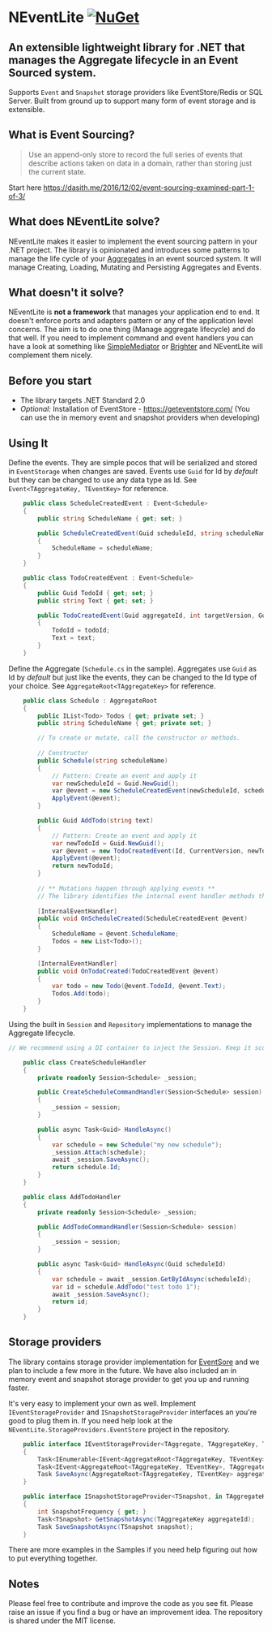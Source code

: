 # NEventLite [![NuGet](https://img.shields.io/nuget/v/NEventLite.svg)](https://www.nuget.org/packages/NEventLite)
## An extensible lightweight library for .NET that manages the Aggregate lifecycle in an **Event Sourced** system.
Supports `Event` and `Snapshot` storage providers like EventStore/Redis or SQL Server. Built from ground up to support many form of event storage and is extensible.


## What is Event Sourcing?

> Use an append-only store to record the full series of events that describe actions taken on data in a domain, rather than storing just the current state.

Start here https://dasith.me/2016/12/02/event-sourcing-examined-part-1-of-3/

## What does NEventLite solve?
NEventLite makes it easier to implement the event sourcing pattern in your .NET project. The library is opinionated and introduces some patterns to manage the life cycle of your [Aggregates](https://martinfowler.com/bliki/DDD_Aggregate.html) in an event sourced system. It will manage Creating, Loading, Mutating and Persisting Aggregates and Events.

## What doesn't it solve?

NEventLite is **not a framework** that manages your application end to end. It doesn't enforce ports and adapters pattern or any of the application level concerns. The aim is to do one thing (Manage aggregate lifecycle) and do that well. If you need to implement command and event handlers you can have a look at something like [SimpleMediator](https://github.com/dasiths/SimpleMediator) or [Brighter](https://github.com/BrighterCommand/Brighter) and NEventLite will complement them nicely.

## Before you start

- The library targets .NET Standard 2.0
- *Optional:* Installation of EventStore - https://geteventstore.com/ (You can use the in memory event and snapshot providers when developing)

## Using It

Define the events. They are simple pocos that will be serialized and stored in `EventStorage` when changes are saved. Events use `Guid` for Id by *default* but they can be changed to use any data type as Id. See `Event<TAggregateKey, TEventKey>` for reference.
```csharp
    public class ScheduleCreatedEvent : Event<Schedule>
    {
        public string ScheduleName { get; set; }

        public ScheduleCreatedEvent(Guid scheduleId, string scheduleName) : base(Guid.NewGuid(), scheduleId)
        {
            ScheduleName = scheduleName;
        }
    }

    public class TodoCreatedEvent : Event<Schedule>
    {
        public Guid TodoId { get; set; }
        public string Text { get; set; }

        public TodoCreatedEvent(Guid aggregateId, int targetVersion, Guid todoId, string text) : base(Guid.NewGuid(), aggregateId, targetVersion)
        {
            TodoId = todoId;
            Text = text;
        }
    }
```
Define the Aggregate (`Schedule.cs` in the sample). Aggregates use `Guid` as Id by *default* but just like the events, they can be changed to the Id type of your choice. See `AggregateRoot<TAggregateKey>` for reference.
```csharp
    public class Schedule : AggregateRoot
    {
        public IList<Todo> Todos { get; private set; }
        public string ScheduleName { get; private set; }

        // To create or mutate, call the constructor or methods. 
        
        // Constructor
        public Schedule(string scheduleName)
        {
            // Pattern: Create an event and apply it
            var newScheduleId = Guid.NewGuid();
            var @event = new ScheduleCreatedEvent(newScheduleId, scheduleName);
            ApplyEvent(@event);
        }

        public Guid AddTodo(string text)
        {
            // Pattern: Create an event and apply it
            var newTodoId = Guid.NewGuid();
            var @event = new TodoCreatedEvent(Id, CurrentVersion, newTodoId, text);
            ApplyEvent(@event);
            return newTodoId;
        }
        
        // ** Mutations happen through applying events **
        // The library identifies the internal event handler methods though a special method attribute.
        
        [InternalEventHandler]
        public void OnScheduleCreated(ScheduleCreatedEvent @event)
        {
            ScheduleName = @event.ScheduleName;
            Todos = new List<Todo>();
        }

        [InternalEventHandler]
        public void OnTodoCreated(TodoCreatedEvent @event)
        {
            var todo = new Todo(@event.TodoId, @event.Text);
            Todos.Add(todo);
        }
    }
```

Using the built in `Session` and `Repository` implementations to manage the Aggregate lifecycle.

```csharp
// We recommend using a DI container to inject the Session. Keep it scoped (per request in a web application) 

    public class CreateScheduleHandler
    {
        private readonly Session<Schedule> _session;

        public CreateScheduleCommandHandler(Session<Schedule> session)
        {
            _session = session;
        }

        public async Task<Guid> HandleAsync()
        {
            var schedule = new Schedule("my new schedule");
            _session.Attach(schedule);
            await _session.SaveAsync();
            return schedule.Id;
        }
    }

    public class AddTodoHandler
    {
        private readonly Session<Schedule> _session;

        public AddTodoCommandHandler(Session<Schedule> session)
        {
            _session = session;
        }

        public async Task<Guid> HandleAsync(Guid scheduleId)
        {
            var schedule = await _session.GetByIdAsync(scheduleId);
            var id = schedule.AddTodo("test todo 1");
            await _session.SaveAsync();
            return id;
        }
    }
```

## Storage providers

The library contains storage provider implementation for [EventSore](https://eventstore.org/) and we plan to include a few more in the future. We have also included an in memory event and snapshot storage provider to get you up and running faster.

It's very easy to implement your own as well. Implement `IEventStorageProvider` and `ISnapshotStorageProvider` interfaces an you're good to plug them in. If you need help look at the `NEventLite.StorageProviders.EventStore` project in the repository.

```csharp
    public interface IEventStorageProvider<TAggregate, TAggregateKey, TEventKey> where TAggregate : AggregateRoot<TAggregateKey, TEventKey>
    {
        Task<IEnumerable<IEvent<AggregateRoot<TAggregateKey, TEventKey>, TAggregateKey, TEventKey>>> GetEventsAsync(TAggregateKey aggregateId, int start, int count);
        Task<IEvent<AggregateRoot<TAggregateKey, TEventKey>, TAggregateKey, TEventKey>> GetLastEventAsync(TAggregateKey aggregateId);
        Task SaveAsync(AggregateRoot<TAggregateKey, TEventKey> aggregate);
    }

    public interface ISnapshotStorageProvider<TSnapshot, in TAggregateKey, TSnapshotKey> where TSnapshot: ISnapshot<TAggregateKey, TSnapshotKey>
    {
        int SnapshotFrequency { get; }
        Task<TSnapshot> GetSnapshotAsync(TAggregateKey aggregateId);
        Task SaveSnapshotAsync(TSnapshot snapshot);
    }
```

There are more examples in the Samples if you need help figuring out how to put everything together.

## Notes
Please feel free to contribute and improve the code as you see fit. Please raise an issue if you find a bug or have an improvement idea. The repository is shared under the MIT license.
